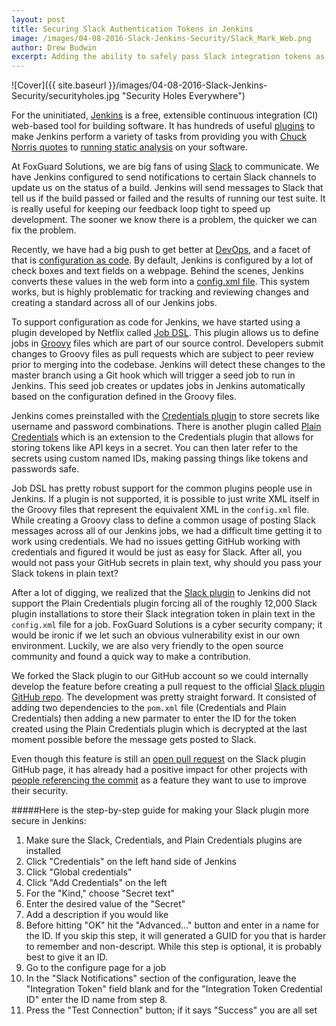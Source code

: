 ```yaml
---
layout: post
title: Securing Slack Authentication Tokens in Jenkins
image: /images/04-08-2016-Slack-Jenkins-Security/Slack_Mark_Web.png
author: Drew Budwin
excerpt: Adding the ability to safely pass Slack integration tokens as a secret to the Slack plugin for Jenkins.
---
```


![Cover]({{ site.baseurl }}/images/04-08-2016-Slack-Jenkins-Security/securityholes.jpg "Security Holes Everywhere")

For the uninitiated, [Jenkins](https://jenkins.io/index.html "Jenkins") is a free, extensible continuous integration (CI) web-based tool for building software.  It has hundreds of useful [plugins](https://wiki.jenkins-ci.org/display/JENKINS/Plugins "plugins") to make Jenkins perform a variety of tasks from providing you with [Chuck Norris quotes](https://wiki.jenkins-ci.org/display/JENKINS/ChuckNorris+Plugin "Chuck Norris quotes") to [running static analysis](https://wiki.jenkins-ci.org/display/JENKINS/Cppcheck+Plugin "running static analysis") on your software.

At FoxGuard Solutions, we are big fans of using [Slack](https://slack.com/ "Slack") to communicate.  We have Jenkins configured to send notifications to certain Slack channels to update us on the status of a build.  Jenkins will send messages to Slack that tell us if the build passed or failed and the results of running our test suite.  It is really useful for keeping our feedback loop tight to speed up development.  The sooner we know there is a problem, the quicker we can fix the problem.

Recently, we have had a big push to get better at [DevOps](https://en.wikipedia.org/wiki/DevOps "DevOps"), and a facet of that is [configuration as code](https://en.wikipedia.org/wiki/Infrastructure_as_Code "configuration as code").  By default, Jenkins is configured by a lot of check boxes and text fields on a webpage.  Behind the scenes, Jenkins converts these values in the web form into a [config.xml file](https://greasyfork.org/en/scripts/18092-jenkins-config-xml-file-viewer "config.xml file").  This system works, but is highly problematic for tracking and reviewing changes and creating a standard across all of our Jenkins jobs.

To support configuration as code for Jenkins, we have started using a plugin developed by Netflix called [Job DSL](https://github.com/jenkinsci/job-dsl-plugin "Job DSL").  This plugin allows us to define jobs in [Groovy](http://groovy-lang.org/learn.html "Groovy") files which are part of our source control.  Developers submit changes to Groovy files as pull requests which are subject to peer review prior to merging into the codebase.  Jenkins will detect these changes to the master branch using a Git hook which will trigger a seed job to run in Jenkins.  This seed job creates or updates jobs in Jenkins automatically based on the configuration defined in the Groovy files.

Jenkins comes preinstalled with the [Credentials plugin](https://wiki.jenkins-ci.org/display/JENKINS/Credentials+Plugin "Credentials plugin") to store secrets like username and password combinations.  There is another plugin called [Plain Credentials](https://wiki.jenkins-ci.org/display/JENKINS/Plain+Credentials+Plugin "Plain Credentials") which is an extension to the Credentials plugin that allows for storing tokens like API keys in a secret.  You can then later refer to the secrets using custom named IDs, making passing things like tokens and passwords safe.

Job DSL has pretty robust support for the common plugins people use in Jenkins.  If a plugin is not supported, it is possible to just write XML itself in the Groovy files that represent the equivalent XML in the `config.xml` file.  While creating a Groovy class to define a common usage of posting Slack messages across all of our Jenkins jobs, we had a difficult time getting it to work using credentials.  We had no issues getting GitHub working with credentials and figured it would be just as easy for Slack.  After all, you would not pass your GitHub secrets in plain text, why should you pass your Slack tokens in plain text?

After a lot of digging, we realized that the [Slack plugin](https://wiki.jenkins-ci.org/display/JENKINS/Slack+Plugin "Slack plugin") to Jenkins did not support the Plain Credentials plugin forcing all of the roughly 12,000 Slack plugin installations to store their Slack integration token in plain text in the `config.xml` file for a job.  FoxGuard Solutions is a cyber security company; it would be ironic if we let such an obvious vulnerability exist in our own environment.  Luckily, we are also very friendly to the open source community and found a quick way to make a contribution.

We forked the Slack plugin to our GitHub account so we could internally develop the feature before creating a pull request to the official [Slack plugin GitHub repo](https://github.com/jenkinsci/slack-plugin "Slack plugin GitHub repo").  The development was pretty straight forward.  It consisted of adding two dependencies to the `pom.xml` file (Credentials and Plain Credentials) then adding a new parmater to enter the ID for the token created using the Plain Credentials plugin which is decrypted at the last moment possible before the message gets posted to Slack.

Even though this feature is still an [open pull request](https://github.com/jenkinsci/slack-plugin/pull/208 "open pull request") on the Slack plugin GitHub page, it has already had a positive impact for other projects with [people referencing the commit](https://github.com/deis/jenkins-jobs/pull/27 "people referencing the commit") as a feature they want to use to improve their security.

#####Here is the step-by-step guide for making your Slack plugin more secure in Jenkins:
1. Make sure the Slack, Credentials, and Plain Credentials plugins are installed
2. Click "Credentials" on the left hand side of Jenkins
3. Click "Global credentials"
4. Click "Add Credentials" on the left
5. For the "Kind," choose "Secret text"
6. Enter the desired value of the "Secret"
7. Add a description if you would like
8. Before hitting "OK" hit the "Advanced..." button and enter in a name for the ID.  If you skip this step, it will generated a GUID for you that is harder to remember and non-descript.  While this step is optional, it is probably best to give it an ID.
9. Go to the configure page for a job
10. In the "Slack Notifications" section of the configuration, leave the "Integration Token" field blank and for the "Integration Token Credential ID" enter the ID name from step 8.
11. Press the "Test Connection" button; if it says "Success" you are all set
